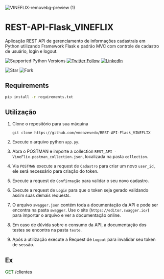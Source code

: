 ![VINEFLIX-removebg-preview (1)](https://user-images.githubusercontent.com/40063504/163687066-2d473abd-eda6-499a-bca9-840b15d9aa1b.png)


# REST-API-Flask_VINEFLIX
Aplicação REST API de gerenciamento de informações cadastrais em Python utilizando Framework Flask e padrão MVC com controle de cadastro de usuário, login e logout.

![Supported Python Versions](https://img.shields.io/pypi/pyversions/rich/10.11.0) [![Twitter Follow](https://img.shields.io/twitter/follow/vmeazevedo.svg?style=social)](https://twitter.com/vmeazevedo) [![LinkedIn](https://img.shields.io/badge/LinkedIn-Vinícius_Azevedo%20-blue)](https://www.linkedin.com/in/vin%C3%ADcius-azevedo-45180ab2/)

![Star](https://img.shields.io/github/stars/vmeazevedo/REST-API-Flask_VINEFLIX?style=social)
![Fork](https://img.shields.io/github/forks/vmeazevedo/REST-API-Flask_VINEFLIX?label=Fork&style=social)

## Requirements

```sh
pip install -r requirements.txt
```

## Utilização
1. Clone o repositório para sua máquina

   ``
   git clone https://github.com/vmeazevedo/REST-API-Flask_VINEFLIX
   ``
2. Execute o arquivo python ``app.py``.
3. Abra o POSTMAN e importe a collection ``REST_API - VineFlix.postman_collection.json``, localizada na pasta ``collection``.
4. Via ``POSTMAN`` execute a request de ``Cadastro`` para criar um novo ``user_id``, ele será necessário para criação do token.
5. Execute a request de ``Confirmação`` para validar o seu novo cadastro.
6. Execute a request de ``Login`` para que o token seja gerado validando assim suas demais requests.
7. O arquivo ``swagger.json`` contém toda a documentação da API e pode ser encontra na pasta ``swagger``. Use o site (``https://editor.swagger.io/``) para importar o arquivo e ver a documentação online.
8. Em caso de dúvida sobre o consumo da API, a documentação dos testes se encontra na pasta ``teste``.
9. Após a utilização execute a Request de ``Logout`` para invalidar seu token de sessão.

## Ex
<font color=#006400> GET</font> /clientes
